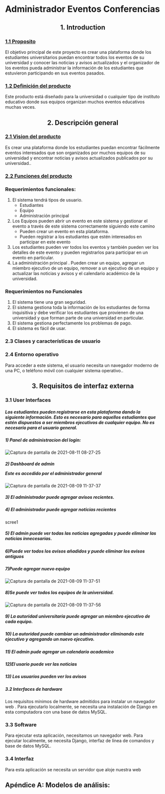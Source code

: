 




<h1>Administrador Eventos Conferencias</h1>
<center><h2>1. Introduction</h2></center>
<h3><u>1.1 Proposito</u></h3>
<p>El objetivo principal de este proyecto es crear una plataforma donde los estudiantes universitarios puedan encontrar todos los eventos de su universidad y conocer las noticias y avisos actualizados  y el organizador de los eventos pueda administrar la información de los estudiantes que estuvieron participando en sus eventos pasados.</p>

<h3><u>1.2 Definición del producto</u></h3>
<p>Este producto está diseñado para la universidad o cualquier tipo de instituto educativo donde sus equipos organizan muchos eventos educativos muchas veces.</p>

<center><h2>2. Descripción general</h2></center>

<h3><u>2.1 Vision del producto</u></h3>
<p> Es crear una plataforma donde los estudiantes puedan encontrar fácilmente eventos interesados que son organizados por muchos equipos de su universidad y encontrar noticias y avisos actualizados publicados por su universidad..</p>

<h3><u>2.2 Funciones del producto</u></h3>
<h3>Requerimientos funcionales:</h3>
<ol>
	<li>
	El sistema tendrá  tipos de usuario.
		<ul>
			<li>Estudiantes</li>
			<li>Equipo</li>
			<li>Administración principal </li>
		</ul>
	</li>
	<li>
	Los Equipos pueden abrir un evento en este sistema y gestionar el evento a través de este sistema correctamente siguiendo este camino
	<ul>
		<li> Pueden crear un evento en esta plataforma. </li>
<li> Pueden registrar a los estudiantes que estén interesados en participar en este evento </li> 
	</ul>
	</li>
	<li>Los estudiantes pueden ver todos los eventos y también pueden ver los detalles de este evento y pueden registrarlos para participar en un evento en particular.</li>
	<li>La administración principal . Pueden crear un equipo, agregar un miembro ejecutivo de un equipo, remover a un ejecutivo de un equipo y actualizar las noticias y avisos y el calendario académico de la universidad.</li>

</ol>


<h3>Requerimientos no Funcionales</h3>
<ol>
	<li> El sistema tiene una gran seguridad. </li>
	<li> El sistema gestiona toda la información de los estudiantes de forma inquisitiva y debe verificar los estudiantes que provienen de una universidad y que forman parte de una universidad en particular. </li>
	<li> El sistema gestiona perfectamente los problemas de pago. </li>
	<li> El sistema es fácil de usar. </li>
</ol>
<h3>2.3 Clases y características de usuario</h3>

<h3>2.4 Entorno operativo</h3>
<p>Para acceder a este sistema, el usuario necesita un navegador moderno de una PC, o  teléfono móvil con cualquier sistema operativo..</p>


<center><h2>3. Requisitos de interfaz externa</h2></center>
<h3>3.1 User Interfaces</h3>

<h5>Los estudiantes pueden registrarse en esta plataforma dando la siguiente información. Esto es necesario para aquellos estudiantes que estén dispuestos a ser miembros ejecutivos de cualquier equipo. No es necesario para el usuario general.</h5>



<h5>1) Panel de administracion del login:</h5>

![Captura de pantalla de 2021-08-11 08-27-25](https://user-images.githubusercontent.com/49200646/129039249-aea79d18-1576-4c20-abd1-5c33453fc61e.png)
<h5>2)  Dashboard de admin<br>

Este es accedido por el administrador general
</h5>


![Captura de pantalla de 2021-08-09 11-37-37](https://user-images.githubusercontent.com/49200646/129038854-552242c1-8ce8-4166-9812-d51630a1aa73.png)


<h5>3) El  administrador puede agregar avisos recientes.</h5>



<h5>4) El administrador puede agregar noticias recientes</h5>
<p>scree1</p>


<h5>5) El admin puede ver todas las noticias agregadas y puede eliminar las noticias innecesarias.</h5>


<h5>6)Puede ver todos los avisos añadidos y puede eliminar los avisos antiguos</h5>



<h5>7)Puede agregar nuevo equipo</h5>

![Captura de pantalla de 2021-08-09 11-37-51](https://user-images.githubusercontent.com/49200646/129038860-ba7bb4c2-72ed-4c00-9b19-dd51e938f1c1.png)

<h5>8)Se puede ver todos los equipos de la universidad.</h5>

![Captura de pantalla de 2021-08-09 11-37-56](https://user-images.githubusercontent.com/49200646/129038872-ae43792f-329d-4cf8-a374-e0c2511f377a.png)





<h5>9) La autoridad universitaria puede agregar un miembro ejecutivo de cada equipo.</h5>


<h5> 10) La autoridad puede cambiar un administrador  eliminando este ejecutivo y agregando un nuevo ejecutivo. </h5> 

<h5>11) El admin pude agregar un calendario academico</h5>


</h5>



<h5>12)El usario puede ver las noticias

</h5>


<h5>13) Los usuarios pueden ver los avisos
</h5>


<h5> 3.2 Interfaces de hardware </h5>
<p> Los requisitos mínimos de hardware admitidos para instalar un navegador web . Para ejecutarlo localmente, se necesita una instalación de Django en esta computadora con una base de datos MySQL. </p>



<h3> 3.3 Software </h3>
<p> Para ejecutar esta aplicación, necesitamos un navegador web. Para ejecutar localmente, se necesita Django, interfaz de línea de comandos y base de datos MySQL. </p>

<h3> 3.4 Interfaz  </h3>
<p> Para esta aplicación se necesita un servidor que aloje nuestra web </p>
<h2> Apéndice A: Modelos de análisis: </h2>





